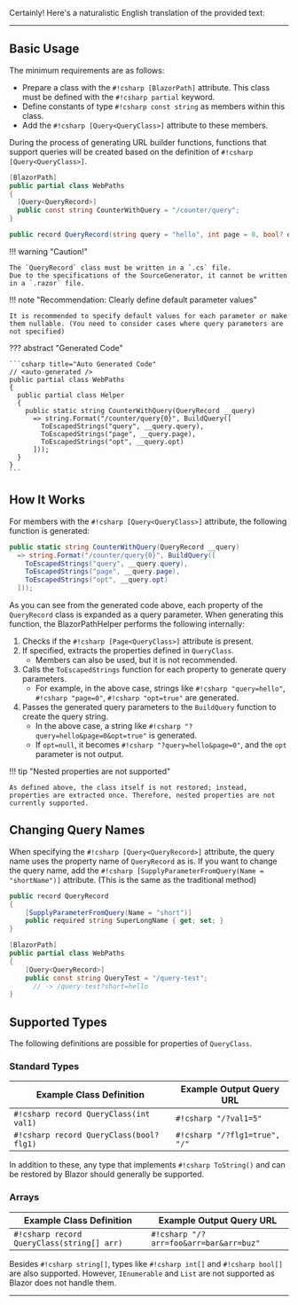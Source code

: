 Certainly! Here's a naturalistic English translation of the provided text:

---

## Basic Usage

The minimum requirements are as follows:

* Prepare a class with the `#!csharp [BlazorPath]` attribute. This class must be defined with the `#!csharp partial` keyword.
* Define constants of type `#!csharp const string` as members within this class.
* Add the `#!csharp [Query<QueryClass>]` attribute to these members.

During the process of generating URL builder functions, functions that support queries will be created based on the definition of `#!csharp [Query<QueryClass>]`.

```csharp title="WebPaths.cs"
[BlazorPath]
public partial class WebPaths
{
  [Query<QueryRecord>]
  public const string CounterWithQuery = "/counter/query";
}

public record QueryRecord(string query = "hello", int page = 0, bool? opt = null);
```

!!! warning "Caution!"

    The `QueryRecord` class must be written in a `.cs` file.
    Due to the specifications of the SourceGenerator, it cannot be written in a `.razor` file.

!!! note "Recommendation: Clearly define default parameter values"

    It is recommended to specify default values for each parameter or make them nullable. (You need to consider cases where query parameters are not specified)

??? abstract "Generated Code"

    ```csharp title="Auto Generated Code"
    // <auto-generated />
    public partial class WebPaths
    {
      public partial class Helper
      {
        public static string CounterWithQuery(QueryRecord __query)
          => string.Format("/counter/query{0}", BuildQuery([
            ToEscapedStrings("query", __query.query),
            ToEscapedStrings("page", __query.page),
            ToEscapedStrings("opt", __query.opt)
          ]));
      }
    }
    ```

## How It Works

For members with the `#!csharp [Query<QueryClass>]` attribute, the following function is generated:

```csharp title="Auto Generated Code"
public static string CounterWithQuery(QueryRecord __query)
  => string.Format("/counter/query{0}", BuildQuery([
    ToEscapedStrings("query", __query.query),
    ToEscapedStrings("page", __query.page),
    ToEscapedStrings("opt", __query.opt)
  ]));
```

As you can see from the generated code above, each property of the `QueryRecord` class is expanded as a query parameter. When generating this function, the BlazorPathHelper performs the following internally:

1. Checks if the `#!csharp [Page<QueryClass>]` attribute is present.
2. If specified, extracts the properties defined in `QueryClass`.
    - Members can also be used, but it is not recommended.
3. Calls the `ToEscapedStrings` function for each property to generate query parameters.
    - For example, in the above case, strings like `#!csharp "query=hello"`, `#!csharp "page=0"`, `#!csharp "opt=true"` are generated.
4. Passes the generated query parameters to the `BuildQuery` function to create the query string.
    - In the above case, a string like `#!csharp "?query=hello&page=0&opt=true"` is generated.
    - If `opt=null`, it becomes `#!csharp "?query=hello&page=0"`, and the `opt` parameter is not output.

!!! tip "Nested properties are not supported"

    As defined above, the class itself is not restored; instead, properties are extracted once. Therefore, nested properties are not currently supported.

## Changing Query Names

When specifying the `#!csharp [Query<QueryRecord>]` attribute, the query name uses the property name of `QueryRecord` as is. If you want to change the query name, add the `#!csharp [SupplyParameterFromQuery(Name = "shortName")]` attribute. (This is the same as the traditional method)

```csharp title="WebPaths.cs"
public record QueryRecord
{
    [SupplyParameterFromQuery(Name = "short")]
    public required string SuperLongName { get; set; }
}

[BlazorPath]
public partial class WebPaths
{
    [Query<QueryRecord>]
    public const string QueryTest = "/query-test";
      // -> /query-test?short=hello
}
```

## Supported Types

The following definitions are possible for properties of `QueryClass`.

### Standard Types

| Example Class Definition                     | Example Output Query URL       |
| -------------------------------------------- | ------------------------------ |
| `#!csharp record QueryClass(int val1)`       | `#!csharp "/?val1=5"`          |
| `#!csharp record QueryClass(bool? flg1)`     | `#!csharp "/?flg1=true", "/"`  |

In addition to these, any type that implements `#!csharp ToString()` and can be restored by Blazor should generally be supported.

### Arrays

| Example Class Definition                     | Example Output Query URL                 |
| -------------------------------------------- | ---------------------------------------- |
| `#!csharp record QueryClass(string[] arr)`   | `#!csharp "/?arr=foo&arr=bar&arr=buz"`   |

Besides `#!csharp string[]`, types like `#!csharp int[]` and `#!csharp bool[]` are also supported. However, `IEnumerable` and `List` are not supported as Blazor does not handle them.

---